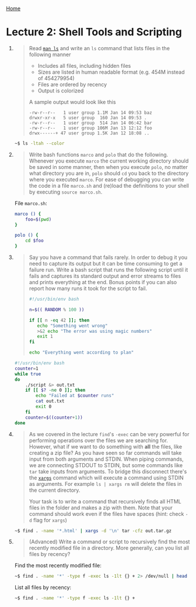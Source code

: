 [Home](README.md)


# Lecture 2: Shell Tools and Scripting

1. > Read [`man ls`](https://www.man7.org/linux/man-pages/man1/ls.1.html) and write an `ls` command that lists files in the following manner
    >
    >  - Includes all files, including hidden files
    >  - Sizes are listed in human readable format (e.g. 454M instead of 454279954)
    >  - Files are ordered by recency
    >  - Output is colorized
    > 
    >
    > A sample output would look like this
    >
    > ```
    > -rw-r--r--   1 user group 1.1M Jan 14 09:53 baz
    > drwxr-xr-x   5 user group  160 Jan 14 09:53 .
    > -rw-r--r--   1 user group  514 Jan 14 06:42 bar
    > -rw-r--r--   1 user group 106M Jan 13 12:12 foo
    > drwx------+ 47 user group 1.5K Jan 12 18:08 ..
    > ```
    ```bash
    ~$ ls -ltah --color
    ```
1. > Write bash functions  `marco` and `polo` that do the following.
    > Whenever you execute `marco` the current working directory should be saved in some manner, then when you execute `polo`, no matter what directory you are in, `polo` should `cd` you back to the directory where you executed `marco`.
    > For ease of debugging you can write the code in a file `marco.sh` and (re)load the definitions to your shell by executing `source marco.sh`.
    >
    File `marco.sh`:
    ```bash
    marco () {
        foo=$(pwd)
    }

    polo () {
        cd $foo
    }
    ```
1. > Say you have a command that fails rarely. In order to debug it you need to capture its output but it can be time consuming to get a failure run.
    > Write a bash script that runs the following script until it fails and captures its standard output and error streams to files and prints everything at the end.
    > Bonus points if you can also report how many runs it took for the script to fail.
    > ```bash
    > #!/usr/bin/env bash
    > 
    > n=$(( RANDOM % 100 ))
    > 
    > if [[ n -eq 42 ]]; then
    >    echo "Something went wrong"
    >    >&2 echo "The error was using magic numbers"
    >    exit 1
    > fi
    > 
    > echo "Everything went according to plan"
    > ```
    ```bash
    #!/usr/bin/env bash
    counter=1
    while true
    do
        ./script &> out.txt
        if [[ $? -ne 0 ]]; then
            echo "Failed at $counter runs"
            cat out.txt
            exit 0
        fi
        counter=$((counter+1))
    done
    ```
1. > As we covered in the lecture `find`'s `-exec` can be very powerful for performing operations over the files we are searching for.
    > However, what if we want to do something with **all** the files, like creating a zip file?
    > As you have seen so far commands will take input from both arguments and STDIN.
    > When piping commands, we are connecting STDOUT to STDIN, but some commands like `tar` take inputs from arguments.
    > To bridge this disconnect there's the [`xargs`](https://www.man7.org/linux/man-pages/man1/xargs.1.html) command which will execute a command using STDIN as arguments.
    > For example `ls | xargs rm` will delete the files in the current directory.
    > 
    > Your task is to write a command that recursively finds all HTML files in the folder and makes a zip with them. Note that your command should work even if the files have spaces (hint: check `-d` flag for `xargs`)
    ```bash
    ~$ find . -name '*.html' | xargs -d '\n' tar -cfz out.tar.gz
    ```
1. >(Advanced) Write a command or script to recursively find the most recently modified file in a directory. More generally, can you list all files by recency?
    >
    Find the most recently modified file:
    ```bash
    ~$ find . -name '*' -type f -exec ls -1lt {} + 2> /dev/null | head -1
    ```
    List all files by recency:
    ```bash
    ~$ find . -name '*' -type f -exec ls -1lt {} + 
    ```
